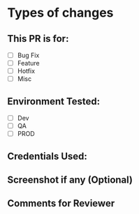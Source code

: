 # Types of changes

<!---Put an `x` in all the boxes that apply: -->

## This PR is for: 
   - [ ] Bug Fix   
   - [ ] Feature
   - [ ] Hotfix
   - [ ] Misc

## Environment Tested:
   - [ ]  Dev
   - [ ]  QA
   - [ ]  PROD
## Credentials Used:
   
## Screenshot if any (Optional)

## Comments for Reviewer




